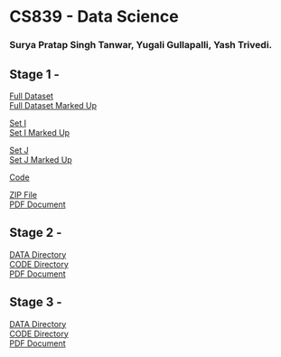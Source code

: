# CS839 - Data Science

### Surya Pratap Singh Tanwar, Yugali Gullapalli, Yash Trivedi.

## Stage 1 - 

[Full Dataset](https://github.com/yash96trivedi/cs839/tree/master/stage1/dataset_original) <br/>
[Full Dataset Marked Up](https://github.com/yash96trivedi/cs839/tree/master/stage1/dataset) <br/>

[Set I ](https://github.com/yash96trivedi/cs839/tree/master/stage1/train_original) <br/>
[Set I Marked Up](https://github.com/yash96trivedi/cs839/tree/master/stage1/train) <br/>

[Set J](https://github.com/yash96trivedi/cs839/tree/master/stage1/test_original) <br/>
[Set J Marked Up](https://github.com/yash96trivedi/cs839/tree/master/stage1/test) <br/>

[Code](https://github.com/yash96trivedi/cs839/tree/master/stage1/code) <br/>

[ZIP File](https://github.com/yash96trivedi/cs839/blob/master/stage1.zip) <br/>
[PDF Document](https://github.com/yash96trivedi/cs839/blob/master/stage1/stage1.pdf) <br/>

## Stage 2 -

[DATA Directory](https://github.com/yash96trivedi/cs839/tree/master/stage2/DATA) <br/>
[CODE Directory](https://github.com/yash96trivedi/cs839/tree/master/stage2/CODE) <br/>
[PDF Document](https://github.com/yash96trivedi/cs839/blob/master/stage2/ProjectStage2.pdf) <br/>

## Stage 3 -

[DATA Directory](https://github.com/yash96trivedi/cs839/tree/master/stage3/DATA) <br/>
[CODE Directory](https://github.com/yash96trivedi/cs839/tree/master/stage3/CODE) <br/>
[PDF Document](https://github.com/yash96trivedi/cs839/blob/master/stage3/ProjectStage3.pdf) <br/>
